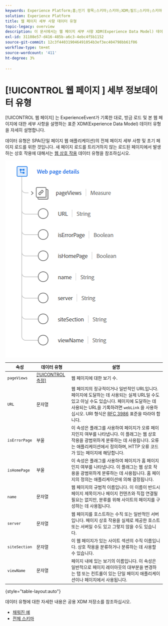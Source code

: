 ```yaml
---
keywords: Experience Platform;홈;인기 항목;스키마;스키마;XDM;필드;스키마;스키마;웹 페이지 정보;데이터 유형;데이터 유형;데이터 유형;웹 페이지
solution: Experience Platform
title: 웹 페이지 세부 사항 데이터 유형
topic-legacy: overview
description: 이 문서에서는 웹 페이지 세부 사항 XDM(Experience Data Model) 데이터 유형에 대한 개요를 제공합니다.
exl-id: 31108e57-d416-485b-a6c3-4ebc4f5b1152
source-git-commit: 12c3f440319046491054b3ef3ec404798bb61f06
workflow-type: tm+mt
source-wordcount: '411'
ht-degree: 3%

---
```


# [!UICONTROL 웹 페이지 ] 세부 정보데이터 유형

[!UICONTROL 웹 페이지] 는 ExperienceEvent가 기록한 대로, 방금 로드 및 본 웹 페이지에 대한 세부 사항을 설명하는 표준 XDM(Experience Data Model) 데이터 유형을 자세히 설명합니다.

데이터 유형은 SPA(단일 페이지 웹 애플리케이션)의 전체 페이지 세부 사항 및 초기 페이지 로드를 위한 것입니다. 새 페이지 로드를 트리거하지 않는 로드된 페이지에서 발생하는 상호 작용에 대해서는 [웹 상호 작용](./web-interaction.md) 데이터 유형을 참조하십시오.

<img src="../images/data-types/web-page-details.PNG" width="500" /><br />

| 속성 | 데이터 유형 | 설명 |
| --- | --- | --- |
| `pageViews` | [[!UICONTROL 측정]](./measure.md) | 웹 페이지에 대한 보기 수. |
| `URL` | 문자열 | 웹 페이지의 정규적이거나 일반적인 URL입니다. 페이지에 도달하는 데 사용되는 실제 URL일 수도 있고 아닐 수도 있습니다. 페이지에 도달하는 데 사용되는 URL을 기록하려면 `webLink` 을 사용하십시오. URI 형식은 [RFC 3986](https://tools.ietf.org/html/rfc3986) 표준을 따라야 합니다. |
| `isErrorPage` | 부울 | 이 속성은 플래그를 사용하여 페이지가 오류 페이지인지 여부를 나타냅니다. 이 플래그는 웹 상호 작용을 광범위하게 분류하는 데 사용됩니다. 오류는 애플리케이션에서 정의하며, HTTP 오류 코드가 있는 페이지에 해당합니다. |
| `isHomePage` | 부울 | 이 속성은 플래그를 사용하여 페이지가 홈 페이지인지 여부를 나타냅니다. 이 플래그는 웹 상호 작용을 광범위하게 분류하는 데 사용됩니다. 홈 페이지의 정의는 애플리케이션에 의해 결정됩니다. |
| `name` | 문자열 | 웹 페이지의 규범적 이름입니다. 이 이름이 반드시 페이지 제목이거나 페이지 컨텐츠와 직접 연결될 필요는 없지만, 분류를 위해 사이트의 페이지를 구성하는 데 사용됩니다. |
| `server` | 문자열 | 웹 페이지를 호스트하는 수직 또는 일반적인 서버입니다. 페이지 상호 작용을 실제로 제공한 호스트 또는 서버일 수도 있고 그렇지 않을 수도 있습니다. |
| `siteSection` | 문자열 | 이 웹 페이지가 있는 사이트 섹션의 수직 이름입니다. 상호 작용을 분류하거나 분류하는 데 사용할 수 있습니다. |
| `viewName` | 문자열 | 페이지 내에 있는 보기의 이름입니다. 이 속성은 일반적으로 페이지 레이아웃의 대부분을 변경하는 탭 또는 컨트롤이 있는 단일 페이지 애플리케이션이나 페이지에서 사용됩니다. |

{style=&quot;table-layout:auto&quot;}

데이터 유형에 대한 자세한 내용은 공용 XDM 저장소를 참조하십시오.

* [채워진 예](https://github.com/adobe/xdm/blob/master/components/datatypes/deprecated/webpagedetails.example.2.json)
* [전체 스키마](https://github.com/adobe/xdm/blob/master/components/datatypes/deprecated/webpagedetails.schema.json)
